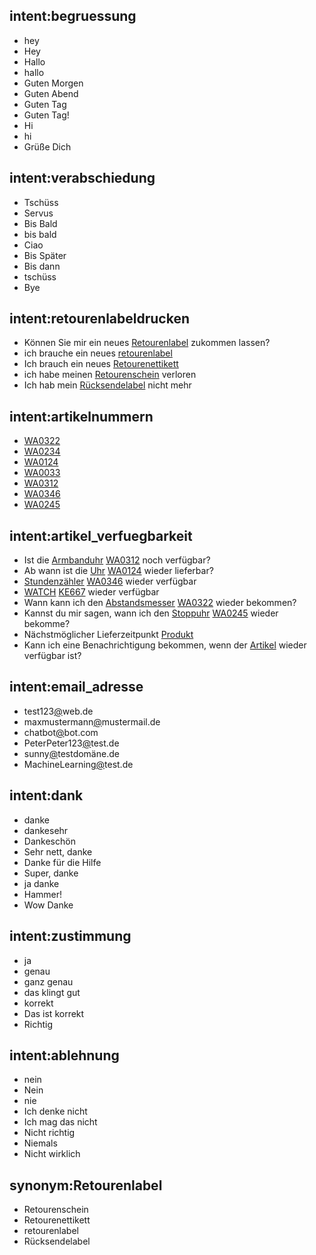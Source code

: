 ## intent:begruessung
- hey
- Hey
- Hallo
- hallo
- Guten Morgen
- Guten Abend
- Guten Tag
- Guten Tag!
- Hi
- hi
- Grüße Dich

## intent:verabschiedung
- Tschüss
- Servus
- Bis Bald
- bis bald
- Ciao
- Bis Später
- Bis dann
- tschüss
- Bye

## intent:retourenlabeldrucken
- Können Sie mir ein neues [Retourenlabel](label) zukommen lassen?
- ich brauche ein neues [retourenlabel](label:Retourenlabel)
- Ich brauch ein neues [Retourenettikett](label:Retourenlabel)
- ich habe meinen [Retourenschein](label:Retourenlabel) verloren
- Ich hab mein [Rücksendelabel](label:Retourenlabel) nicht mehr

## intent:artikelnummern
- [WA0322](artikel)
- [WA0234](artikel)
- [WA0124](artikel)
- [WA0033](artikel)
- [WA0312](artikel)
- [WA0346](artikel)
- [WA0245](artikel)

## intent:artikel_verfuegbarkeit
- Ist die [Armbanduhr](artikelbezeichnung) [WA0312](artikel) noch verfügbar?
- Ab wann ist die [Uhr](artikelbezeichnung) [WA0124](artikel) wieder lieferbar?
- [Stundenzähler](artikelbezeichnung) [WA0346](artikel) wieder verfügbar
- [WATCH](artikelbezeichnung) [KE667](artikel) wieder verfügbar
- Wann kann ich den [Abstandsmesser](artikelbezeichnung) [WA0322](artikel) wieder bekommen?
- Kannst du mir sagen, wann ich den [Stoppuhr](artikelbezeichnung) [WA0245](artikel) wieder bekomme?
- Nächstmöglicher Lieferzeitpunkt [Produkt](artikelbezeichnung)
- Kann ich eine Benachrichtigung bekommen, wenn der [Artikel](artikelbezeichnung) wieder verfügbar ist?

## intent:email_adresse
- test123[@](mail)web.de
- maxmustermann[@](mail)mustermail.de
- chatbot[@](mail)bot.com
- PeterPeter123[@](mail)test.de
- sunny[@](mail)testdomäne.de
- MachineLearning[@](mail)test.de

## intent:dank
- danke
- dankesehr
- Dankeschön
- Sehr nett, danke
- Danke für die Hilfe
- Super, danke
- ja danke
- Hammer!
- Wow Danke

## intent:zustimmung
- ja
- genau
- ganz genau
- das klingt gut
- korrekt
- Das ist korrekt
- Richtig

## intent:ablehnung
- nein
- Nein
- nie
- Ich denke nicht
- Ich mag das nicht
- Nicht richtig
- Niemals
- Nicht wirklich

## synonym:Retourenlabel
- Retourenschein
- Retourenettikett
- retourenlabel
- Rücksendelabel
